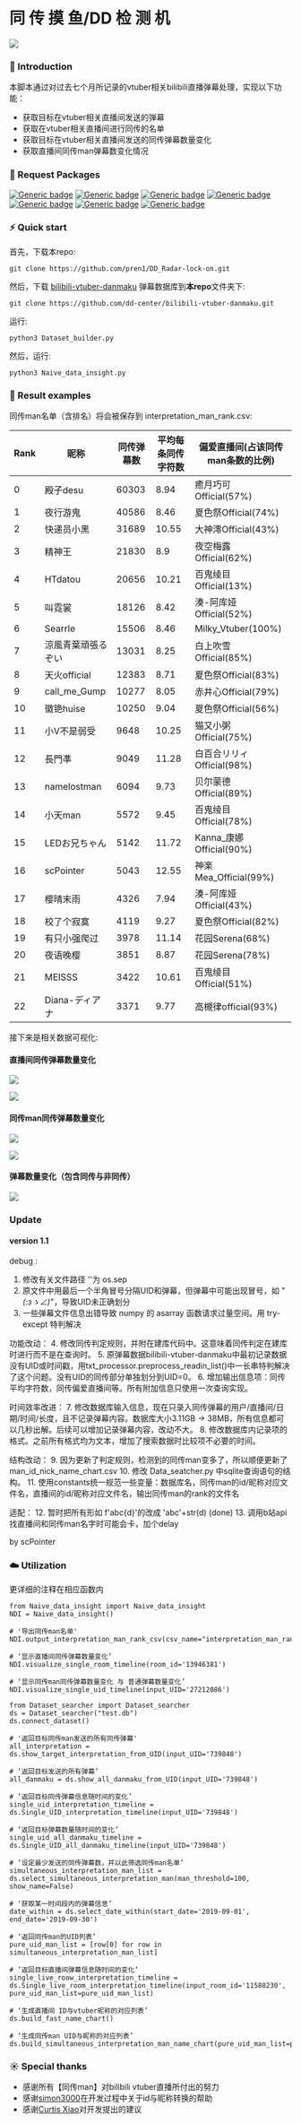 # 同 传 摸 鱼/DD 检 测 机

<p>
    <img src="image/dd_center.png"/>
</p>

### 📃 Introduction

本脚本通过对过去七个月所记录的vtuber相关bilibili直播弹幕处理，实现以下功能：

* 获取目标在vtuber相关直播间发送的弹幕
* 获取在vtuber相关直播间进行同传的名单
* 获取目标在vtuber相关直播间发送的同传弹幕数量变化
* 获取直播间同传man弹幕数变化情况

### 🌲 Request Packages

[![Generic badge](https://img.shields.io/badge/python3-orange.svg)](https://shields.io/)
[![Generic badge](https://img.shields.io/badge/pandas-red.svg)](https://shields.io/)
[![Generic badge](https://img.shields.io/badge/numpy-blue.svg)](https://shields.io/)
[![Generic badge](https://img.shields.io/badge/sqlite-blueviolet.svg)](https://shields.io/)
[![Generic badge](https://img.shields.io/badge/tqdm-lightgrey.svg)](https://shields.io/)
[![Generic badge](https://img.shields.io/badge/matplotlib-ff69b4.svg)](https://shields.io/)
[![Generic badge](https://img.shields.io/badge/seaborn-success.svg)](https://shields.io/)

### ⚡️ Quick start

首先，下载本repo:
```
git clone https://github.com/pren1/DD_Radar-lock-on.git
```

然后，下载 [bilibili-vtuber-danmaku](https://github.com/dd-center/bilibili-vtuber-danmaku.git) 弹幕数据库到**本repo**文件夹下:
```
git clone https://github.com/dd-center/bilibili-vtuber-danmaku.git
```



运行:
```python3
python3 Dataset_builder.py
```

然后，运行:
```python3
python3 Naive_data_insight.py
```

### 🎉 Result examples

同传man名单（含排名）将会被保存到 interpretation_man_rank.csv:


| Rank  | 昵称           | 同传弹幕数 | 平均每条同传字符数 | 偏爱直播间(占该同传man条数的比例)
|-|-|-|-|-|
| 0   | 殿子desu            | 60303 | 8.94 | 癒月巧可Official(57%)
| 1   | 夜行游鬼          | 40586 | 8.46|夏色祭Official(74%)
| 2   | 快递员小黑           | 31689 | 10.55|大神澪Official(43%)
| 3   | 精神王             | 21830 | 8.9|夜空梅露Official(62%)
| 4   | HTdatou             | 20656 | 10.21|百鬼绫目Official(13%)
| 5   | 叫霓裳         | 18126 | 8.42|湊-阿库娅Official(52%)
| 6   | Searrle      | 15506 | 8.46|Milky_Vtuber(100%)
| 7   | 涼風青葉頑張るぞい    | 13031 | 8.25|白上吹雪Official(85%)
| 8   | 天火official         | 12383  | 8.71|夏色祭Official(83%)
| 9   | call_me_Gump             | 10277  | 8.05|赤井心Official(79%)
| 10  | 徽铯huise       | 10250  | 9.04|夏色祭Official(56%)
| 11  | 小V不是弱受          | 9648  | 10.25|猫又小粥Official(75%)
| 12  | 長門凖       | 9049  | 11.28|白百合リリィOfficial(98%)
| 13  | namelostman     | 6094 | 9.73|贝尔蒙德Official(89%)
| 14  | 小天man           | 5572  | 9.45|百鬼绫目Official(78%)
| 15  | LEDお兄ちゃん        | 5142  | 11.72|Kanna_康娜Official(90%)
| 16  | scPointer            | 5043  | 12.55|神楽Mea_Official(99%)
| 17  | 樱晴末雨          | 4326  | 7.94|湊-阿库娅Official(43%)
| 18  | 校了个寂寞         | 4119  | 9.27|夏色祭Official(82%)
| 19  | 有只小强爬过            | 3978  | 11.14|花园Serena(68%)
| 20  | 夜语晚樱     | 3851  | 8.87|花园Serena(78%)
| 21  | MEISSS          | 3422  | 10.61|百鬼绫目Official(51%)
| 22  | Diana-ディアナ              | 3371  | 9.77|高槻律official(93%)

接下来是相关数据可视化:

#### 直播间同传弹幕数量变化
<p>
    <img src="image/fubuki.png"/>
</p>

<p>
    <img src="image/mazili.png"/>
</p>

#### 同传man同传弹幕数量变化

<p>
    <img src="image/dianzi.png"/>
</p>

<p>
    <img src="image/xiaov.png"/>
</p>

#### 弹幕数量变化（包含同传与非同传）

<p>
    <img src="image/feixue.png"/>
</p>

### Update
#### version 1.1
debug :
1. 修改有关文件路径 '\'为 os.sep 
2. 原文件中用最后一个半角冒号分隔UID和弹幕，但弹幕中可能出现冒号，如 "_(:зゝ∠)_"，导致UID未正确划分 
3. 一些弹幕文件信息出错导致 numpy 的 asarray 函数请求过量空间。用 try-except 特判解决 

功能改动：
4. 修改同传判定规则，并附在建库代码中。这意味着同传判定在建库时进行而不是在查询时。
5. 原弹幕数据bilibili-vtuber-danmaku中最初记录数据没有UID或时间戳，用txt_processor.preprocess_readin_list()中一长串特判解决了这个问题。没有UID的同传部分单独划分到UID=0。
6. 增加输出信息项：同传平均字符数，同传偏爱直播间等。所有附加信息只使用一次查询实现。

时间效率改进：
7. 修改数据库输入信息，现在只录入同传弹幕的用户/直播间/日期/时间/长度，且不记录弹幕内容。数据库大小3.11GB -> 38MB，所有信息都可以几秒出解。后续可以增加记录弹幕内容，改动不大。
8. 修改数据库内记录项的格式。之前所有格式均为文本，增加了搜索数据时比较项不必要的时间。

结构改动：
9. 因为更新了判定规则，检测到的同传man变多了，所以顺便更新了man_id_nick_name_chart.csv
10. 修改 Data_seatcher.py 中sqlite查询语句的结构。
11. 使用constants统一规范一些变量：数据库名，同传man的id/昵称对应文件名，直播间的id/昵称对应文件名，输出同传man的rank的文件名

适配：
12. 暂时把所有形如 f'abc{d}'的改成 'abc'+str(d) (done)
13. 调用b站api找直播间和同传man名字时可能会卡，加个delay

by scPointer

### ☁️ Utilization
更详细的注释在相应函数内

```python3
from Naive_data_insight import Naive_data_insight
NDI = Naive_data_insight()

# '导出同传man名单'
NDI.output_interpretation_man_rank_csv(csv_name="interpretation_man_rank.csv")

# ‘显示直播间同传弹幕数量变化’
NDI.visualize_single_room_timeline(room_id='13946381')

# ‘显示同传man同传弹幕数量变化 与 普通弹幕数量变化’
NDI.visualize_single_uid_timeline(input_UID='27212086')
```

```python3
from Dataset_searcher import Dataset_searcher
ds = Dataset_searcher("test.db")
ds.connect_dataset()

# '返回目标同传man发送的所有同传弹幕'
all_interpretation = ds.show_target_interpretation_from_UID(input_UID='739848')

# ‘返回目标发送的所有弹幕’
all_danmaku = ds.show_all_danmaku_from_UID(input_UID='739848')

# ‘返回目标同传弹幕信息随时间的变化’
single_uid_interpretation_timeline = ds.Single_UID_interpretation_timeline(input_UID='739848')

# ‘返回目标弹幕数量随时间的变化’
single_uid_all_danmaku_timeline = ds.Single_UID_all_danmaku_timeline(input_UID='739848')

# ‘设定最少发送的同传弹幕数，并以此筛选同传man名单’
simultaneous_interpretation_man_list = ds.select_simultaneous_interpretation_man(man_threshold=100, show_name=False)

# ‘获取某一时间段内的弹幕信息’
date_within = ds.select_date_within(start_date='2019-09-01', end_date='2019-09-30')

# ‘返回同传man的UID列表’
pure_uid_man_list = [row[0] for row in simultaneous_interpretation_man_list]

# ’返回目标直播间弹幕信息随时间的变化‘
single_live_roow_interpretation_timeline = ds.Single_live_room_interpretation_timeline(input_room_id='11588230', pure_uid_man_list=pure_uid_man_list)

# ‘生成直播间 ID与vtuber昵称的对应列表’
ds.build_fast_name_chart()

# ‘生成同传man UID与昵称的对应列表’
ds.build_simultaneous_interpretation_man_name_chart(pure_uid_man_list=pure_uid_man_list)
```
### ☀️ Special thanks
* 感谢所有【同传man】对bilibili vtuber直播所付出的努力
* 感谢[simon3000](https://github.com/simon300000)在开发过程中关于id与昵称转换的帮助
* 感谢[Curtis Xiao](https://github.com/wudifeixue)对开发提出的建议
